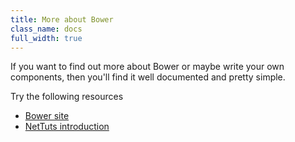 ```yaml
---
title: More about Bower
class_name: docs
full_width: true
---
```


If you want to find out more about Bower or maybe write your own components, then you'll find it well documented and pretty simple.

Try the following resources

- [Bower site](http://bower.io)
- [NetTuts introduction](http://net.tutsplus.com/tutorials/tools-and-tips/meet-bower-a-package-manager-for-the-web/)


